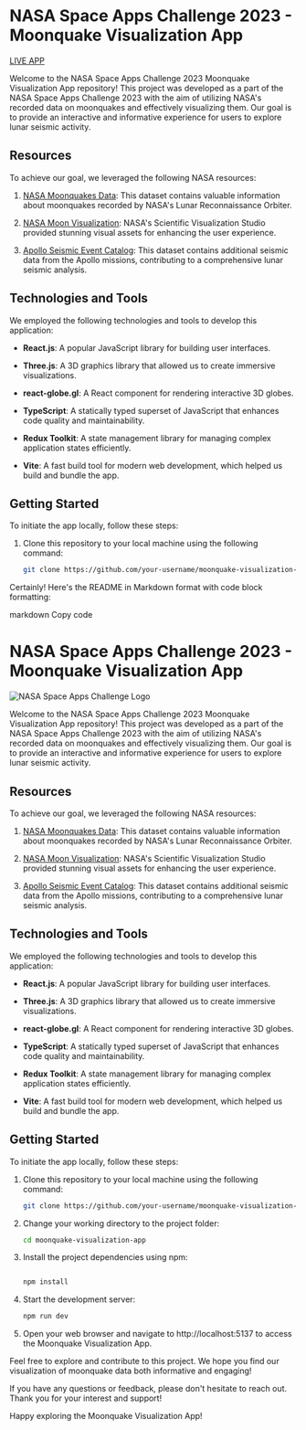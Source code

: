 # NASA Space Apps Challenge 2023 - Moonquake Visualization App

[LIVE APP](https://georgecodehub.github.io/Moon-Visualizer-nac-2023/)

Welcome to the NASA Space Apps Challenge 2023 Moonquake Visualization App repository! This project was developed as a
part of the NASA Space Apps Challenge 2023 with the aim of utilizing NASA's recorded data on moonquakes and effectively
visualizing them. Our goal is to provide an interactive and informative experience for users to explore lunar seismic
activity.

## Resources

To achieve our goal, we leveraged the following NASA resources:

1. [NASA Moonquakes Data](https://astrogeology.usgs.gov/search/map/Moon/LMMP/LOLA-derived/Lunar_LRO_LOLA_ClrShade_Global_128ppd_v04):
   This dataset contains valuable information about moonquakes recorded by NASA's Lunar Reconnaissance Orbiter.

2. [NASA Moon Visualization](https://svs.gsfc.nasa.gov/cgi-bin/details.cgi?aid=4720): NASA's Scientific Visualization
   Studio provided stunning visual assets for enhancing the user experience.

3. [Apollo Seismic Event Catalog](https://pds-geosciences.wustl.edu/lunar/urn-nasa-pds-apollo_seismic_event_catalog/data/):
   This dataset contains additional seismic data from the Apollo missions, contributing to a comprehensive lunar seismic
   analysis.

## Technologies and Tools

We employed the following technologies and tools to develop this application:

- **React.js**: A popular JavaScript library for building user interfaces.

- **Three.js**: A 3D graphics library that allowed us to create immersive visualizations.

- **react-globe.gl**: A React component for rendering interactive 3D globes.

- **TypeScript**: A statically typed superset of JavaScript that enhances code quality and maintainability.

- **Redux Toolkit**: A state management library for managing complex application states efficiently.

- **Vite**: A fast build tool for modern web development, which helped us build and bundle the app.

## Getting Started

To initiate the app locally, follow these steps:

1. Clone this repository to your local machine using the following command:

   ```bash
   git clone https://github.com/your-username/moonquake-visualization-app.git
   ```

Certainly! Here's the README in Markdown format with code block formatting:

markdown Copy code

# NASA Space Apps Challenge 2023 - Moonquake Visualization App

![NASA Space Apps Challenge Logo](https://www.nasa.gov/sites/default/files/styles/full_width_feature/public/thumbnails/image/space-apps-logo.png)

Welcome to the NASA Space Apps Challenge 2023 Moonquake Visualization App repository! This project was developed as a
part of the NASA Space Apps Challenge 2023 with the aim of utilizing NASA's recorded data on moonquakes and effectively
visualizing them. Our goal is to provide an interactive and informative experience for users to explore lunar seismic
activity.

## Resources

To achieve our goal, we leveraged the following NASA resources:

1. [NASA Moonquakes Data](https://astrogeology.usgs.gov/search/map/Moon/LMMP/LOLA-derived/Lunar_LRO_LOLA_ClrShade_Global_128ppd_v04):
   This dataset contains valuable information about moonquakes recorded by NASA's Lunar Reconnaissance Orbiter.

2. [NASA Moon Visualization](https://svs.gsfc.nasa.gov/cgi-bin/details.cgi?aid=4720): NASA's Scientific Visualization
   Studio provided stunning visual assets for enhancing the user experience.

3. [Apollo Seismic Event Catalog](https://pds-geosciences.wustl.edu/lunar/urn-nasa-pds-apollo_seismic_event_catalog/data/):
   This dataset contains additional seismic data from the Apollo missions, contributing to a comprehensive lunar seismic
   analysis.

## Technologies and Tools

We employed the following technologies and tools to develop this application:

- **React.js**: A popular JavaScript library for building user interfaces.

- **Three.js**: A 3D graphics library that allowed us to create immersive visualizations.

- **react-globe.gl**: A React component for rendering interactive 3D globes.

- **TypeScript**: A statically typed superset of JavaScript that enhances code quality and maintainability.

- **Redux Toolkit**: A state management library for managing complex application states efficiently.

- **Vite**: A fast build tool for modern web development, which helped us build and bundle the app.

## Getting Started

To initiate the app locally, follow these steps:

1. Clone this repository to your local machine using the following command:

   ```bash
   git clone https://github.com/your-username/moonquake-visualization-app.git

   ```

2. Change your working directory to the project folder:

   ```bash
   cd moonquake-visualization-app

   ```

3. Install the project dependencies using npm:

   ```bash

   npm install

   ```

4. Start the development server:

   ```bash
   npm run dev

   ```

5. Open your web browser and navigate to http://localhost:5137 to access the Moonquake Visualization App.

Feel free to explore and contribute to this project. We hope you find our visualization of moonquake data both
informative and engaging!

If you have any questions or feedback, please don't hesitate to reach out. Thank you for your interest and support!

Happy exploring the Moonquake Visualization App!
